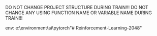 DO NOT CHANGE PROJECT STRUCTURE DURING TRAIN!!!
DO NOT CHANGE ANY USING FUNCTION NAME OR VARIABLE NAME DURING TRAIN!!!

env: e:\environment\ai\pytorch"# Reinforcement-Learning-2048" 
